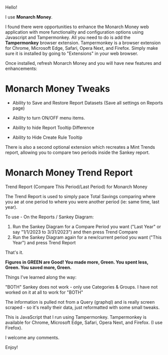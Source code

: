 Hello!

I use **Monarch Money**.  

I found there were opportunities to enhance the Monarch Money web application with more functionality and configuration options using Javascript and Tampermonkey.   All you need to do is add the **Tampermonkey** browser extension.  Tampermonkey is a browser extension for Chrome, Microsoft Edge, Safari, Opera Next, and Firefox.  Simply make sure it is installed by going to "Extensions" in your web browser.

Once installed, refresh Monarch Money and you will have new features and enhancements:

# Monarch Money Tweaks

* Ability to Save and Restore Report Datasets (Save all settings on Reports page)
  
* Ability to turn ON/OFF menu items.

* Ability to hide Report Tooltip Difference 

* Ability to Hide Create Rule Tooltip



There is also a second optional extension which recreates a Mint Trends report, allowing you to compare two periods inside the Sankey report.

# Monarch Money Trend Report
Trend Report (Compare This Period/Last Period) for Monarch Money

The Trend Report is used to simply pace Total Savings comparing where you ae at one period to where you were another period (ie: same time, last year).

To use - On the Reports / Sankey Diagram:

1. Run the Sankey Diagram for a Compare Period you want ("Last Year" or say "1/1/2023 to 3/31/2023") and then press Trend Compare
2. Run the Sankey Diagram again for a new/current period you want ("This Year") and press Trend Report

That's it.

**Figures in GREEN are Good!   You made more, Green.  You spent less, Green.  You saved more, Green.**

Things I've learned along the way:

"BOTH" Sankey does not work - only use Categories & Groups. I have not worked on it at all to work for "BOTH"

The information is pulled not from a Query (graphql) and is really screen scraped - so it's really their data, just reformatted with some small tweaks. 

This is JavaScript that I run using Tampermonkey.  Tampermonkey is available for Chrome, Microsoft Edge, Safari, Opera Next, and Firefox. (I use Firefox).

I welcome any comments.

Enjoy!
